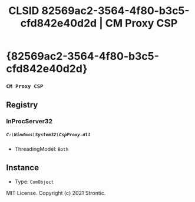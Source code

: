 ﻿---
title: "CLSID 82569ac2-3564-4f80-b3c5-cfd842e40d2d | CM Proxy CSP"
excerpt: What is COM-Object CLSID 82569ac2-3564-4f80-b3c5-cfd842e40d2d?
---

# {82569ac2-3564-4f80-b3c5-cfd842e40d2d}

### `CM Proxy CSP`

## Registry


### InProcServer32

##### `C:\Windows\System32\CspProxy.dll`
* ThreadingModel: `Both`

## Instance

* Type: `ComObject`

MIT License. Copyright (c) 2021 Strontic.


